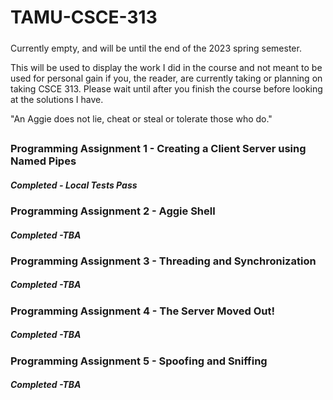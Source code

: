 # TAMU-CSCE-313

#####
Currently empty, and will be until the end of the 2023 spring semester.

This will be used to display the work I did in the course and not meant to be used for personal gain if you, the reader, are currently taking or planning on taking CSCE 313. Please wait until after you finish the course before looking at the solutions I have.

"An Aggie does not lie, cheat or steal or tolerate those who do."

##
### Programming Assignment 1 - Creating a Client Server using Named Pipes

  ##### Completed - Local Tests Pass

### Programming Assignment 2 - Aggie Shell

  ##### Completed -TBA

### Programming Assignment 3 - Threading and Synchronization

  ##### Completed -TBA

### Programming Assignment 4 - The Server Moved Out!

  ##### Completed -TBA

### Programming Assignment 5 - Spoofing and Sniffing

  ##### Completed -TBA
##
